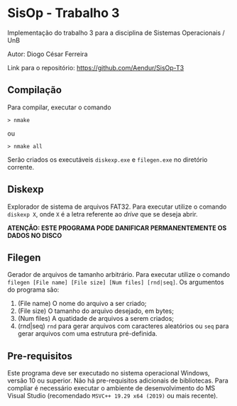 # SisOp - Trabalho 3

Implementação do trabalho 3 para a disciplina de Sistemas Operacionais / UnB

Autor: Diogo César Ferreira

Link para o repositório: https://github.com/Aendur/SisOp-T3


## Compilação
Para compilar, executar o comando 
```
> nmake
```
ou
```
> nmake all
```
Serão criados os executáveis `diskexp.exe` e `filegen.exe` no diretório corrente.

## Diskexp
Explorador de sistema de arquivos FAT32. Para executar utilize o comando `diskexp X`, onde `X` é a letra referente ao *drive* que se deseja abrir.

**ATENÇÃO: ESTE PROGRAMA PODE DANIFICAR PERMANENTEMENTE OS DADOS NO DISCO**

## Filegen
Gerador de arquivos de tamanho arbitrário. Para executar utilize o comando `filegen [File name] [File size] [Num files] [rnd|seq]`.
Os argumentos do programa são:
1. (File name) O nome do arquivo a ser criado;
2. (File size) O tamanho do arquivo desejado, em bytes;
3. (Num files) A quatidade de arquivos a serem criados;
4. (rnd|seq) `rnd` para gerar arquivos com caracteres aleatórios ou `seq` para gerar arquivos com uma estrutura pré-definida.


## Pre-requisitos
Este programa deve ser executado no sistema operacional Windows, versão 10 ou superior.
Não há pre-requisitos adicionais de bibliotecas.
Para compliar é necessário executar o ambiente de desenvolvimento do MS Visual Studio (recomendado `MSVC++ 19.29 x64 (2019)` ou mais recente).

